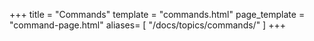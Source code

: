 +++
title = "Commands"
template = "commands.html"
page_template = "command-page.html"
aliases= [
    "/docs/topics/commands/"
]
+++
